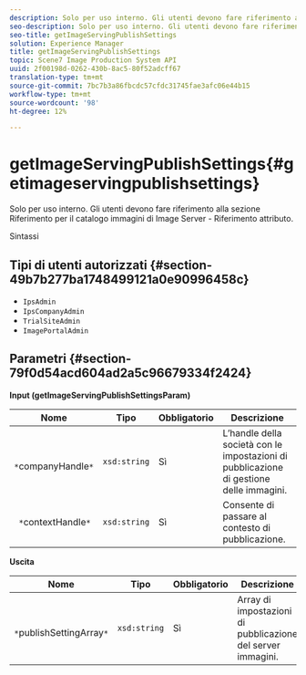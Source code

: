 ```yaml
---
description: Solo per uso interno. Gli utenti devono fare riferimento alla sezione Riferimento per il catalogo immagini di Image Server - Riferimento attributo.
seo-description: Solo per uso interno. Gli utenti devono fare riferimento alla sezione Riferimento per il catalogo immagini di Image Server - Riferimento attributo.
seo-title: getImageServingPublishSettings
solution: Experience Manager
title: getImageServingPublishSettings
topic: Scene7 Image Production System API
uuid: 2f00198d-0262-430b-8ac5-80f52adcff67
translation-type: tm+mt
source-git-commit: 7bc7b3a86fbcdc57cfdc31745fae3afc06e44b15
workflow-type: tm+mt
source-wordcount: '98'
ht-degree: 12%

---
```



# getImageServingPublishSettings{#getimageservingpublishsettings}

Solo per uso interno. Gli utenti devono fare riferimento alla sezione Riferimento per il catalogo immagini di Image Server - Riferimento attributo.

Sintassi

## Tipi di utenti autorizzati {#section-49b7b277ba1748499121a0e90996458c}

* `IpsAdmin`
* `IpsCompanyAdmin`
* `TrialSiteAdmin`
* `ImagePortalAdmin`

## Parametri {#section-79f0d54acd604ad2a5c96679334f2424}

**Input (getImageServingPublishSettingsParam)**

| Nome | Tipo | Obbligatorio | Descrizione |
|---|---|---|---|
| ` *`companyHandle`*` | `xsd:string` | Sì | L’handle della società con le impostazioni di pubblicazione di gestione delle immagini. |
| ` *`contextHandle`*` | `xsd:string` | Sì | Consente di passare al contesto di pubblicazione. |

**Uscita**

| Nome | Tipo | Obbligatorio | Descrizione |
|---|---|---|---|
| ` *`publishSettingArray`*` | `xsd:string` | Sì | Array di impostazioni di pubblicazione del server immagini. |

